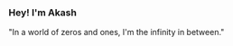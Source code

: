 ### Hey! I'm Akash
"In a world of zeros and ones, I'm the infinity in between."


<!---
AlgoxA/AlgoxA is a ✨ special ✨ repository because its `README.md` (this file) appears on your GitHub profile.
You can click the Preview link to take a look at your changes.
--->

